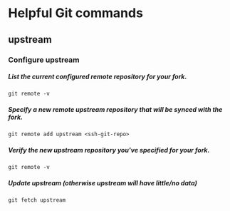 # Helpful Git commands

## upstream 
### Configure upstream
##### List the current configured remote repository for your fork.
`git remote -v`
##### Specify a new remote upstream repository that will be synced with the fork.
`git remote add upstream <ssh-git-repo>`
##### Verify the new upstream repository you've specified for your fork.
`git remote -v`
##### Update upstream (otherwise upstream will have little/no data)
`git fetch upstream`



